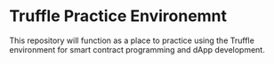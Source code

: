 # Truffle Practice Environemnt

This repository will function as a place to practice using the Truffle environment for smart contract programming and dApp development.